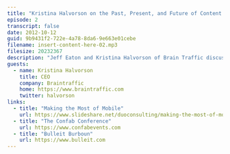 ```yaml
---
title: "Kristina Halvorson on the Past, Present, and Future of Content Strategy"
episode: 2
transcript: false
date: 2012-10-12
guid: 9b9431f2-722e-4a78-8da6-9e663e01cebe
filename: insert-content-here-02.mp3
filesize: 20232367
description: "Jeff Eaton and Kristina Halvorson of Brain Traffic discuss content strategy trends, the art of stakeholder wrangling, and proper bourbon pairings for your content audit."
guests: 
  - name: Kristina Halvorson
    title: CEO
    company: Braintraffic
    home: https://www.braintraffic.com
    twitter: halvorson
links: 
  - title: "Making the Most of Mobile"
    url: https://www.slideshare.net/duoconsulting/making-the-most-of-mobile
  - title: "The Confab Conference"
    url: https://www.confabevents.com
  - title: "Bulleit Burboun"
    url: https://www.bulleit.com
---
```

